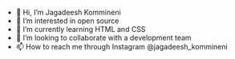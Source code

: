 - 👋 Hi, I’m Jagadeesh Kommineni 
- 👀 I’m interested in open source 
- 🌱 I’m currently learning HTML and CSS 
- 💞️ I’m looking to collaborate with a development team
- 📫 How to reach me through Instagram @jagadeesh_kommineni

<!---
Drunken-coder/Drunken-coder is a ✨ special ✨ repository because its `README.md` (this file) appears on your GitHub profile.
You can click the Preview link to take a look at your changes.
--->

